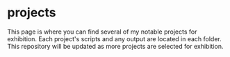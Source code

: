 # projects

This page is where you can find several of my notable projects for exhibition. Each project's scripts and any output are located in each folder. This repository will be updated as more projects are selected for exhibition.
